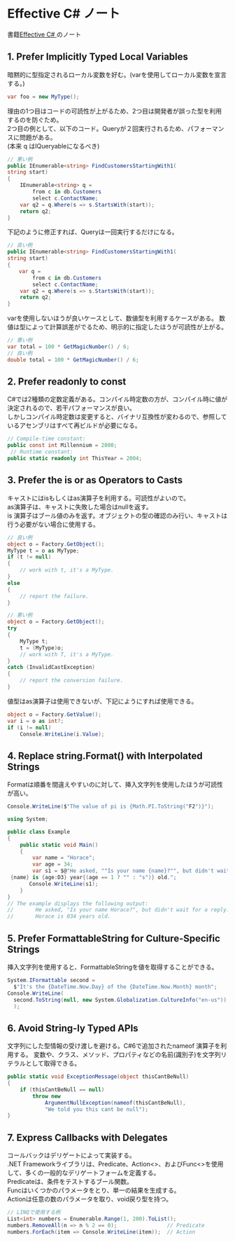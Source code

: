 # Effective C# ノート

書籍[Effective C# ](http://amzn.asia/fYaaYnj)のノート

## 1. Prefer Implicitly Typed Local Variables

暗黙的に型指定されるローカル変数を好む。(varを使用してローカル変数を宣言する。)
``` csharp
var foo = new MyType();
```
理由の1つ目はコードの可読性が上がるため、2つ目は開発者が誤った型を利用するのを防ぐため。  
2つ目の例として、以下のコード。Queryが２回実行されるため、パフォーマンスに問題がある。  
(本来 q はIQueryable<T>になるべき)
``` C#
// 悪い例
public IEnumerable<string> FindCustomersStartingWith1(
string start)
{
    IEnumerable<string> q =
        from c in db.Customers
        select c.ContactName;
    var q2 = q.Where(s => s.StartsWith(start));
    return q2;
}
```

下記のように修正すれば、Queryは一回実行するだけになる。
``` C# hl_lines="5"  
// 良い例
public IEnumerable<string> FindCustomersStartingWith1(
string start)
{
  　var q =
        from c in db.Customers
        select c.ContactName;
    var q2 = q.Where(s => s.StartsWith(start));
    return q2;
}
```

varを使用しないほうが良いケースとして、数値型を利用するケースがある。
数値は型によって計算誤差がでるため、明示的に指定したほうが可読性が上がる。
``` C#
// 悪い例
var total = 100 * GetMagicNumber() / 6;
// 良い例
double total = 100 * GetMagicNumber() / 6;
```

## 2. Prefer readonly to const

C#では2種類の定数定義がある。コンパイル時定数の方が、コンパイル時に値が決定されるので、若干パフォーマンスが良い。  
しかしコンパイル時定数は変更すると、バイナリ互換性が変わるので、参照しているアセンブリはすべて再ビルドが必要になる。  

``` C#
// Compile-time constant:
public const int Millennium = 2000;
 // Runtime constant:
public static readonly int ThisYear = 2004;
```

## 3. Prefer the is or as Operators to Casts
キャストにはisもしくはas演算子を利用する。可読性がよいので。  
as演算子は、キャストに失敗した場合はnullを返す。  
is 演算子はブール値のみを返す。オブジェクトの型の確認のみ行い、キャストは行う必要がない場合に使用する。  
``` C# 
// 良い例
object o = Factory.GetObject();
MyType t = o as MyType;
if (t != null)
{
    // work with t, it's a MyType.
}
else
{
    // report the failure.
}
```

``` C# 
// 悪い例
object o = Factory.GetObject();
try
{
    MyType t;
    t = (MyType)o;
    // work with T, it's a MyType.
}
catch (InvalidCastException)
{
    // report the conversion failure.
}
```

値型はas演算子は使用できないが、下記にようにすれば使用できる。
``` C# 
object o = Factory.GetValue();
var i = o as int?;
if (i != null)
    Console.WriteLine(i.Value);
```

## 4. Replace string.Format() with Interpolated Strings
Formatは順番を間違えやすいのに対して、挿入文字列を使用したほうが可読性が高い。
``` C# 
Console.WriteLine($"The value of pi is {Math.PI.ToString("F2")}");
```
``` C#
using System;

public class Example
{
    public static void Main()
    {
        var name = "Horace";
        var age = 34;
        var s1 = $@"He asked, ""Is your name {name}?"", but didn't wait for a reply.
 {name} is {age:D3} year{(age == 1 ? "" : "s")} old.";
       Console.WriteLine(s1);
    }
}
// The example displays the following output:
//       He asked, "Is your name Horace?", but didn't wait for a reply.
//       Horace is 034 years old.
```

## 5. Prefer FormattableString for Culture-Specific Strings
挿入文字列を使用すると、FormattableStringを値を取得することができる。
``` C#
System.IFormattable second =
  $"It's the {DateTime.Now.Day} of the {DateTime.Now.Month} month";
Console.WriteLine(
  second.ToString(null, new System.Globalization.CultureInfo("en-us"))
  );
```

## 6. Avoid String-ly Typed APIs
文字列にした型情報の受け渡しを避ける。C#6で追加されたnameof 演算子を利用する。
変数や、クラス、メソッド、プロパティなどの名前(識別子)を文字列リテラルとして取得できる。
``` C# hl_lines="5"  
public static void ExceptionMessage(object thisCantBeNull)
{
    if (thisCantBeNull == null)
        throw new
            ArgumentNullException(nameof(thisCantBeNull),
            "We told you this cant be null");
}
```

## 7. Express Callbacks with Delegates
コールバックはデリゲートによって実装する。  
.NET Frameworkライブラリは、Predicate<T>、Action<>、およびFunc<>を使用して、多くの一般的なデリゲートフォームを定義する。  
Predicateは、条件をテストするブール関数。  
Funcはいくつかのパラメータをとり、単一の結果を生成する。  
Actionは任意の数のパラメータを取り、void戻り型を持つ。  

``` C#
// LINQで使用する例
List<int> numbers = Enumerable.Range(1, 200).ToList();
numbers.RemoveAll(n => n % 2 == 0);                // Predicate
numbers.ForEach(item => Console.WriteLine(item));  // Action
```